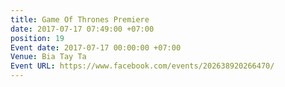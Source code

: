 ```yaml
---
title: Game Of Thrones Premiere
date: 2017-07-17 07:49:00 +07:00
position: 19
Event date: 2017-07-17 00:00:00 +07:00
Venue: Bia Tay Ta
Event URL: https://www.facebook.com/events/202638920266470/
---
```


